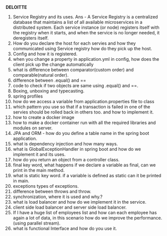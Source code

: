 **DELOITTE**

1. Service Registry and its uses.
Ans - A Service Registry is a centralized database that maintains a list of all available microservices in a distributed system. Each service instance (or node) registers itself with the registry when it starts, and when the service is no longer needed, it deregisters itself.
2. How do you declare the host for each servies and how they communicated using Service registry how do they pick up the host.
3. Config and how it is registered.
4. when you change a property in application.yml in config, how does the client pick up the change automatically
5. what is difference between comparator(custom order) and comparable(natural order).
6. difference between .equal() and ==
7. code to check if two objects are same using .equal() and ==.
8. Boxing, unboxing and typecasting.
9. spring profiles
10. how do we access a variable from application.properties file to class
11. which pattern you use so that if a transaction is failed in one of the servies should be rolled back in others too. and how to implement it.
12. how to create a docker image
13. how to make a docker container run with all the required libraries and modules on server.
14. JPA and ORM - how do you define a table name in the spring boot application.
15. what is dependency injection and how many ways.
16. what is GlobalExceptionHandler in spring boot and how do we implement it and its uses.
17. how do you return an object from a controller class.
18. final key word, what happens if we declare a variable as final, can we print in the main method.
19. what is static key word. if a variable is defined as static can it be printed in main.
20. exceptions types of exceptions.
21. difference between throws and throw.
22. synchronization, where it is used and why.?
23. what is load balancer and how do we implement it in the service.
24. client side load balancer and server side load balancer.
25. If I have a huge list of employees list and how can each employee has again a lot of data, in this scenario how do we improve the performance.(using parallel stream).
26. what is functional Interface and how do you use it.